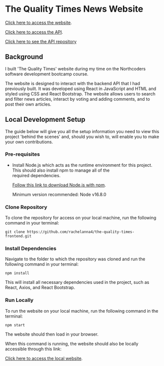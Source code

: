 # The Quality Times News Website

[Click here to access the website](https://the-quality-times.netlify.app/).

[Click here to access the API](https://the-quality-times.herokuapp.com/api).

[Click here to see the API repository](https://github.com/rachelanna4/the-quality-times-backend)

## Background

I built 'The Quality Times' website during my time on the Northcoders software development bootcamp course.

The website is designed to interact with the backend API that I had previously built. It was developed using React in JavaScript and HTML and styled using CSS and React Bootstrap.
The website allows users to search and filter news articles, interact by voting and adding comments, and to post their own articles.

## Local Development Setup

The guide below will give you all the setup information you need to view this project 'behind the scenes' and, should you wish to, will enable you to make your own contributions.

### Pre-requisites

- Install Node.js which acts as the runtime environment for this project. This should also install npm to manage all of the  
   required dependencies.

  [Follow this link to download Node.js with npm](https://nodejs.org/en/download/current/).

  Minimum version recommended: Node v16.8.0

### Clone Repository

To clone the repository for access on your local machine, run the following command in your terminal:

`git clone https://github.com/rachelanna4/the-quality-times-frontend.git`

### Install Dependencies

Navigate to the folder to which the repository was cloned and run the following command in your terminal:

`npm install`

This will install all necessary dependencies used in the project, such as React, Axios, and React Bootstrap.

### Run Locally

To run the website on your local machine, run the following command in the terminal:

`npm start`

The website should then load in your browser.

When this command is running, the website should also be locally accessible through this link:

[Click here to access the local website](http://localhost:3000/).
